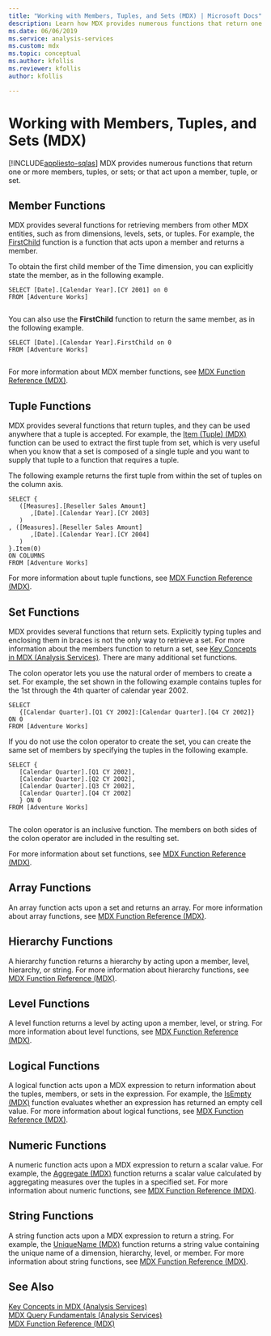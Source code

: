 ```yaml
---
title: "Working with Members, Tuples, and Sets (MDX) | Microsoft Docs"
description: Learn how MDX provides numerous functions that return one or more members, tuples, or sets; or that act upon a member, tuple, or set.
ms.date: 06/06/2019
ms.service: analysis-services
ms.custom: mdx
ms.topic: conceptual
ms.author: kfollis
ms.reviewer: kfollis
author: kfollis

---
```

# Working with Members, Tuples, and Sets (MDX)
[!INCLUDE[appliesto-sqlas](../../includes/appliesto-sqlas.md)]
  MDX provides numerous functions that return one or more members, tuples, or sets; or that act upon a member, tuple, or set.  
  
## Member Functions  
 MDX provides several functions for retrieving members from other MDX entities, such as from dimensions, levels, sets, or tuples. For example, the [FirstChild](/sql/mdx/firstchild-mdx) function is a function that acts upon a member and returns a member.  
  
 To obtain the first child member of the Time dimension, you can explicitly state the member, as in the following example.  
  
```  
SELECT [Date].[Calendar Year].[CY 2001] on 0  
FROM [Adventure Works]  
  
```  
  
 You can also use the **FirstChild** function to return the same member, as in the following example.  
  
```  
SELECT [Date].[Calendar Year].FirstChild on 0  
FROM [Adventure Works]  
  
```  
  
 For more information about MDX member functions, see [MDX Function Reference &#40;MDX&#41;](/sql/mdx/mdx-function-reference-mdx).  
  
## Tuple Functions  
 MDX provides several functions that return tuples, and they can be used anywhere that a tuple is accepted. For example, the [Item &#40;Tuple&#41; &#40;MDX&#41;](/sql/mdx/item-tuple-mdx) function can be used to extract the first tuple from set, which is very useful when you know that a set is composed of a single tuple and you want to supply that tuple to a function that requires a tuple.  
  
 The following example returns the first tuple from within the set of tuples on the column axis.  
  
```  
SELECT {  
   ([Measures].[Reseller Sales Amount]  
      ,[Date].[Calendar Year].[CY 2003]  
   )  
, ([Measures].[Reseller Sales Amount]  
      ,[Date].[Calendar Year].[CY 2004]  
   )  
}.Item(0)  
ON COLUMNS   
FROM [Adventure Works]  
```  
  
 For more information about tuple functions, see [MDX Function Reference &#40;MDX&#41;](/sql/mdx/mdx-function-reference-mdx).  
  
## Set Functions  
 MDX provides several functions that return sets. Explicitly typing tuples and enclosing them in braces is not the only way to retrieve a set. For more information about the members function to return a set, see [Key Concepts in MDX &#40;Analysis Services&#41;](../../../analysis-services/multidimensional-models/mdx/key-concepts-in-mdx-analysis-services.md). There are many additional set functions.  
  
 The colon operator lets you use the natural order of members to create a set. For example, the set shown in the following example contains tuples for the 1st through the 4th quarter of calendar year 2002.  
  
```  
SELECT   
   {[Calendar Quarter].[Q1 CY 2002]:[Calendar Quarter].[Q4 CY 2002]}   
ON 0  
FROM [Adventure Works]  
```  
  
 If you do not use the colon operator to create the set, you can create the same set of members by specifying the tuples in the following example.  
  
```  
SELECT {  
   [Calendar Quarter].[Q1 CY 2002],   
   [Calendar Quarter].[Q2 CY 2002],   
   [Calendar Quarter].[Q3 CY 2002],   
   [Calendar Quarter].[Q4 CY 2002]  
   } ON 0  
FROM [Adventure Works]  
  
```  
  
 The colon operator is an inclusive function. The members on both sides of the colon operator are included in the resulting set.  
  
 For more information about set functions, see [MDX Function Reference &#40;MDX&#41;](/sql/mdx/mdx-function-reference-mdx).  
  
## Array Functions  
 An array function acts upon a set and returns an array. For more information about array functions, see [MDX Function Reference &#40;MDX&#41;](/sql/mdx/mdx-function-reference-mdx).  
  
## Hierarchy Functions  
 A hierarchy function returns a hierarchy by acting upon a member, level, hierarchy, or string. For more information about hierarchy functions, see [MDX Function Reference &#40;MDX&#41;](/sql/mdx/mdx-function-reference-mdx).  
  
## Level Functions  
 A level function returns a level by acting upon a member, level, or string. For more information about level functions, see [MDX Function Reference &#40;MDX&#41;](/sql/mdx/mdx-function-reference-mdx).  
  
## Logical Functions  
 A logical function acts upon a MDX expression to return information about the tuples, members, or sets in the expression. For example, the [IsEmpty &#40;MDX&#41;](/sql/mdx/isempty-mdx) function evaluates whether an expression has returned an empty cell value. For more information about logical functions, see [MDX Function Reference &#40;MDX&#41;](/sql/mdx/mdx-function-reference-mdx).  
  
## Numeric Functions  
 A numeric function acts upon a MDX expression to return a scalar value. For example, the [Aggregate &#40;MDX&#41;](/sql/mdx/aggregate-mdx) function returns a scalar value calculated by aggregating measures over the tuples in a specified set. For more information about numeric functions, see [MDX Function Reference &#40;MDX&#41;](/sql/mdx/mdx-function-reference-mdx).  
  
## String Functions  
 A string function acts upon a MDX expression to return a string. For example, the [UniqueName &#40;MDX&#41;](/sql/mdx/uniquename-mdx) function returns a string value containing the unique name of a dimension, hierarchy, level, or member. For more information about string functions, see [MDX Function Reference &#40;MDX&#41;](/sql/mdx/mdx-function-reference-mdx).  
  
## See Also  
 [Key Concepts in MDX &#40;Analysis Services&#41;](../../../analysis-services/multidimensional-models/mdx/key-concepts-in-mdx-analysis-services.md)   
 [MDX Query Fundamentals &#40;Analysis Services&#41;](../../../analysis-services/multidimensional-models/mdx/mdx-query-fundamentals-analysis-services.md)   
 [MDX Function Reference &#40;MDX&#41;](/sql/mdx/mdx-function-reference-mdx)  
  
  
